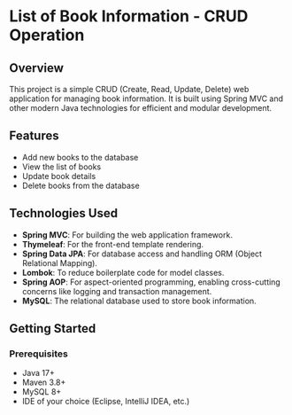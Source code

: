 # List of Book Information - CRUD Operation

## Overview
This project is a simple CRUD (Create, Read, Update, Delete) web application for managing book information. It is built using Spring MVC and other modern Java technologies for efficient and modular development.

## Features
- Add new books to the database
- View the list of books
- Update book details
- Delete books from the database

## Technologies Used
- **Spring MVC**: For building the web application framework.
- **Thymeleaf**: For the front-end template rendering.
- **Spring Data JPA**: For database access and handling ORM (Object Relational Mapping).
- **Lombok**: To reduce boilerplate code for model classes.
- **Spring AOP**: For aspect-oriented programming, enabling cross-cutting concerns like logging and transaction management.
- **MySQL**: The relational database used to store book information.

## Getting Started

### Prerequisites
- Java 17+
- Maven 3.8+
- MySQL 8+
- IDE of your choice (Eclipse, IntelliJ IDEA, etc.)

